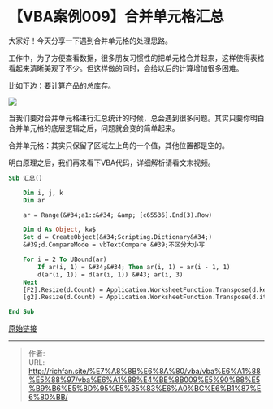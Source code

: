 # 【VBA案例009】合并单元格汇总


大家好！今天分享一下遇到合并单元格的处理思路。

工作中，为了方便查看数据，很多朋友习惯性的把单元格合并起来，这样使得表格看起来清晰美观了不少。但这样做的同时，会给以后的计算增加很多困难。

比如下边：要计算产品的总库存。

![](https://img.richfan.site/program/vba/vba案列/【VBA案例009】合并单元格汇总.gif)

当我们要对合并单元格进行汇总统计的时候，总会遇到很多问题。其实只要你明白合并单元格的底层逻辑之后，问题就会变的简单起来。

合并单元格：其实只保留了区域左上角的一个值，其他位置都是空的。

明白原理之后，我们再来看下VBA代码，详细解析请看文末视频。

```vb
Sub 汇总()

    Dim i, j, k
    Dim ar

    ar = Range(&#34;a1:c&#34; &amp; [c65536].End(3).Row)

    Dim d As Object, kw$
    Set d = CreateObject(&#34;Scripting.Dictionary&#34;)
    &#39;d.CompareMode = vbTextCompare &#39;不区分大小写

    For i = 2 To UBound(ar)
        If ar(i, 1) = &#34;&#34; Then ar(i, 1) = ar(i - 1, 1)
        d(ar(i, 1)) = d(ar(i, 1)) &#43; ar(i, 3)
    Next
    [F2].Resize(d.Count) = Application.WorksheetFunction.Transpose(d.keys)
    [g2].Resize(d.Count) = Application.WorksheetFunction.Transpose(d.items)

End Sub
```

[原始链接](https://mp.weixin.qq.com/s?__biz=MzIyOTc3NzQ2NA==&amp;mid=2247485175&amp;idx=1&amp;sn=21a86379e469df4052c9e26bc5615e4b&amp;chksm=e8bccfa0dfcb46b67aa9719e78f9d5ef4e2316ead39351e037282d360f6fc752126496c0e063&amp;scene=178&amp;cur_album_id=3115603487041503237#rd)

---

> 作者:   
> URL: http://richfan.site/%E7%A8%8B%E6%8A%80/vba/vba%E6%A1%88%E5%88%97/vba%E6%A1%88%E4%BE%8B009%E5%90%88%E5%B9%B6%E5%8D%95%E5%85%83%E6%A0%BC%E6%B1%87%E6%80%BB/  

